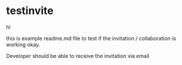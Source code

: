 # testinvite

hi 

this is example readme.md file to test if the invitation / collaboration is working okay.

Developer should be able to receive the invitation via email 
